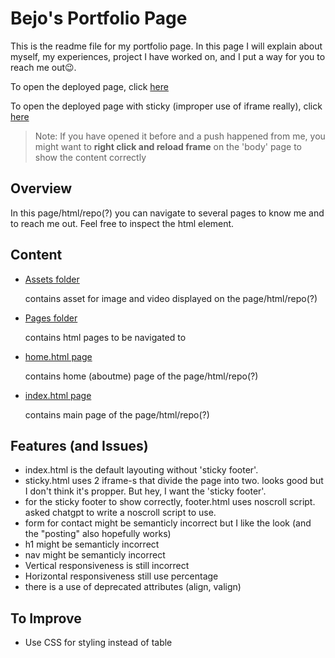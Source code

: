 # Bejo's Portfolio Page
This is the readme file for my portfolio page. In this page I will explain about myself, my experiences, project I have worked on, and I put a way for you to reach me out😉.

To open the deployed page, click [here](https://revou-fsse-feb25.github.io/milestone-1-kebejoan/index.html)

To open the deployed page with sticky (improper use of iframe really), click [here](https://revou-fsse-feb25.github.io/milestone-1-kebejoan/sticky.html)

>Note: If you have opened it before and a push happened from me, you might want to **right click and reload frame** on the 'body' page to show the content correctly

## Overview
In this page/html/repo(?) you can navigate to several pages to know me and to reach me out. Feel free to inspect the html element.

## Content
- [Assets folder](https://github.com/revou-fsse-feb25/milestone-1-kebejoan/tree/main/assets)
  
  contains asset for image and video displayed on the page/html/repo(?)

- [Pages folder](https://github.com/revou-fsse-feb25/milestone-1-kebejoan/tree/main/pages)
  
  contains html pages to be navigated to

- [home.html page](https://github.com/revou-fsse-feb25/milestone-1-kebejoan/tree/main/home.html)
  
  contains home (aboutme) page of the page/html/repo(?)

- [index.html page](https://github.com/revou-fsse-feb25/milestone-1-kebejoan/tree/main/home.html)
  
  contains main page of the page/html/repo(?)


## Features (and Issues)
- index.html is the default layouting without 'sticky footer'.
- sticky.html uses 2 iframe-s that divide the page into two. looks good but I don't think it's propper. But hey, I want the 'sticky footer'.
- for the sticky footer to show correctly, footer.html uses noscroll script. asked chatgpt to write a noscroll script to use.
- form for contact might be semanticly incorrect but I like the look (and the "posting" also hopefully works)
- h1 might be semanticly incorrect
- nav might be semanticly incorrect
- Vertical responsiveness is still incorrect
- Horizontal responsiveness still use percentage
- there is a use of deprecated attributes (align, valign)

## To Improve
- Use CSS for styling instead of table